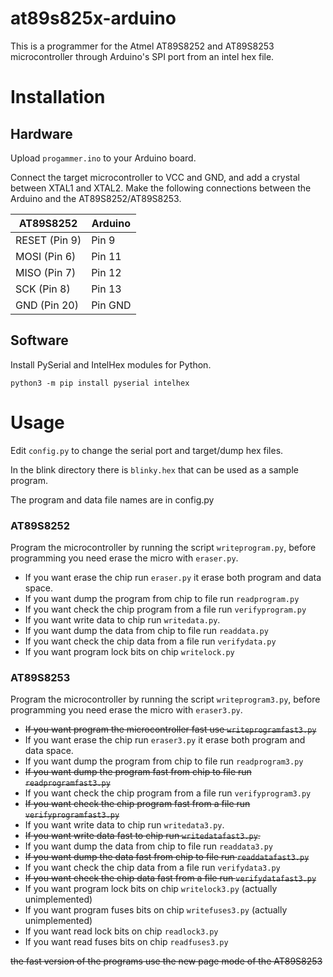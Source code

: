 # at89s825x-arduino

This is a programmer for the Atmel AT89S8252 and AT89S8253 microcontroller through Arduino's SPI port from an intel hex file.

# Installation

## Hardware

Upload `progammer.ino` to your Arduino board.

Connect the target microcontroller to VCC and GND, and add a crystal between XTAL1 and XTAL2. Make the following connections between the Arduino and the AT89S8252/AT89S8253.


| AT89S8252     | Arduino |
|---------------|---------|
| RESET (Pin 9) | Pin 9   |
| MOSI  (Pin 6) | Pin 11  |
| MISO  (Pin 7) | Pin 12  |
| SCK (Pin 8)   | Pin 13  |
| GND (Pin 20)  | Pin GND |

## Software

Install PySerial and IntelHex modules for Python.

```
python3 -m pip install pyserial intelhex
```

# Usage

Edit `config.py` to change the serial port and target/dump hex files.

In the blink directory there is `blinky.hex` that can be used as a sample program.

The program and data file names are in config.py

### AT89S8252

Program the microcontroller by running the script `writeprogram.py`, before programming you need erase the micro with `eraser.py`.

* If you want erase the chip run `eraser.py` it erase both program and data space.
* If you want dump the program from chip to file run `readprogram.py`
* If you want check the chip program from a file run `verifyprogram.py`
* If you want write data to chip run `writedata.py`.
* If you want dump the data from chip to file run `readdata.py`
* If you want check the chip data from a file run `verifydata.py`
* If you want program lock bits on chip `writelock.py`

### AT89S8253

Program the microcontroller by running the script `writeprogram3.py`, before programming you need erase the micro with `eraser3.py`.

* ~~If you want program the microcontroller fast use `writeprogramfast3.py`~~
* If you want erase the chip run `eraser3.py` it erase both program and data space.
* If you want dump the program from chip to file run `readprogram3.py`
* ~~If you want dump the program fast from chip to file run `readprogramfast3.py`~~
* If you want check the chip program from a file run `verifyprogram3.py`
* ~~If you want check the chip program fast from a file run `verifyprogramfast3.py`~~
* If you want write data to chip run `writedata3.py`.
* ~~If you want write data fast to chip run `writedatafast3.py`.~~
* If you want dump the data from chip to file run `readdata3.py`
* ~~If you want dump the data fast from chip to file run `readdatafast3.py`~~
* If you want check the chip data from a file run `verifydata3.py`
* ~~If you want check the chip data fast from a file run `verifydatafast3.py`~~
* If you want program lock bits on chip `writelock3.py` (actually unimplemented)
* If you want program fuses bits on chip `writefuses3.py` (actually unimplemented)
* If you want read lock bits on chip `readlock3.py`
* If you want read fuses bits on chip `readfuses3.py`

~~the fast version of the programs use the new page mode of the AT89S8253~~


